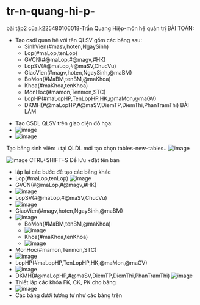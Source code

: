# tr-n-quang-hi-p-
bài tập2 của:k225480106018-Trần Quang Hiệp-môn hệ quản trị 
BÀI TOÁN:
- Tạo csdl quan hệ với tên QLSV gồm các bảng sau:
  + SinhVien(#masv,hoten,NgaySinh)
  + Lop(#maLop,tenLop)
  + GVCN(#@maLop,#@magv,#HK)
  + LopSV(#@maLop,#@maSV,ChucVu)
  + GiaoVien(#magv,hoten,NgaySinh,@maBM)
  + BoMon(#MaBM,tenBM,@maKhoa)
  + Khoa(#maKhoa,tenKhoa)
  + MonHoc(#mamon,Tenmon,STC)
  + LopHP(#maLopHP,TenLopHP,HK,@maMon,@maGV)
  + DKMH(#@maLopHP,#@maSV,DiemTP,DiemThi,PhanTramThi)
BÀI LÀM
+ Tạo CSDL QLSV trên giao diện đồ họa:
+ ![image](https://github.com/user-attachments/assets/34ddf40f-735f-4a8d-a94f-bf458621b5b4)
+ ![image](https://github.com/user-attachments/assets/b0e2d427-e55a-4490-ba25-e0cd8fc3f46c)

Tạo bảng sinh viên:
+tại QLDL mới tạo chọn tables-new-tables..
![image](https://github.com/user-attachments/assets/30740b9a-9f99-4e18-8dd0-97e28c241519)


![image](https://github.com/user-attachments/assets/d41a6a6f-f730-43e1-af42-8bcc51c2649d)
CTRL+SHIFT+S Để lưu +đặt tên bản


+ lập lại các bước để tạo các bảng khác 
+ Lop(#maLop,tenLop)
![image](https://github.com/user-attachments/assets/68c92200-9437-4757-942f-36fb69ae9526)
+ GVCN(#@maLop,#@magv,#HK)
+ ![image](https://github.com/user-attachments/assets/af5c23d1-dfdf-4639-ad0f-f355deef8662)
+ LopSV(#@maLop,#@maSV,ChucVu)
+ ![image](https://github.com/user-attachments/assets/fd64609c-9971-47cd-8883-061314fff217)
+ GiaoVien(#magv,hoten,NgaySinh,@maBM)
+ ![image](https://github.com/user-attachments/assets/0ea38466-c96b-4749-940d-9f83704de311)
  + BoMon(#MaBM,tenBM,@maKhoa)
  + ![image](https://github.com/user-attachments/assets/27cdd7e2-d168-45e8-a6dd-64f3d179f537)
  + Khoa(#maKhoa,tenKhoa)
  + ![image](https://github.com/user-attachments/assets/22d004c5-0e56-4030-a47f-0584e9634daf)
 + MonHoc(#mamon,Tenmon,STC)
 + ![image](https://github.com/user-attachments/assets/96806037-86c4-4b51-9ab5-c789ca3e0512)
 + LopHP(#maLopHP,TenLopHP,HK,@maMon,@maGV)
 + ![image](https://github.com/user-attachments/assets/73edabee-b786-4810-8ab9-45074e14a7da)
  + DKMH(#@maLopHP,#@maSV,DiemTP,DiemThi,PhanTramThi)
![image](https://github.com/user-attachments/assets/26fa51b1-e5a1-4164-9590-e21a98c2ecbc)
+ Thiết lập các khóa FK, CK, PK cho bảng
+ ![image](https://github.com/user-attachments/assets/dbafd336-704d-45b1-b97c-dba454885bd4)
+ Các bảng dưới tương tự như các bảng trên

